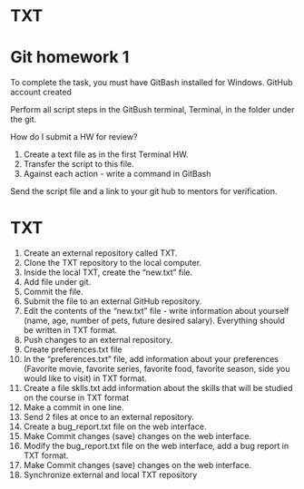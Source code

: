 # TXT

# Git homework 1

To complete the task, you must have GitBash installed for Windows.
GitHub account created

Perform all script steps in the GitBush terminal, Terminal, in the folder under the git.

How do I submit a HW for review?
 1. Create a text file as in the first Terminal HW.
 2. Transfer the script to this file.
 3. Against each action - write a command in GitBash

Send the script file and a link to your git hub to mentors for verification.

# TXT

 1. Create an external repository called TXT.
 2. Clone the TXT repository to the local computer.
 3. Inside the local TXT, create the “new.txt” file.
 4. Add file under git.
 5. Commit the file.
 6. Submit the file to an external GitHub repository.
 7. Edit the contents of the “new.txt” file - write information about yourself (name, age, number of pets, future desired salary). Everything should be written in TXT format.
 8. Push changes to an external repository.
 9. Create preferences.txt file
 10. In the “preferences.txt” file, add information about your preferences (Favorite movie, favorite series, favorite food, favorite season, side you would like to visit) in TXT format.
 11. Create a file sklls.txt add information about the skills that will be studied on the course in TXT format
 12. Make a commit in one line.
 13. Send 2 files at once to an external repository.
 14. Create a bug_report.txt file on the web interface.
 15. Make Commit changes (save) changes on the web interface.
 16. Modify the bug_report.txt file on the web interface, add a bug report in TXT format.
 17. Make Commit changes (save) changes on the web interface.
 18. Synchronize external and local TXT repository

